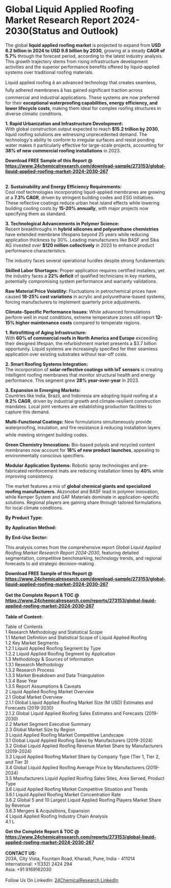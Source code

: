 <h1>Global Liquid Applied Roofing Market Research Report 2024-2030(Status and Outlook)</h1><p>The global <strong>liquid applied roofing market</strong> is projected to expand from <strong>USD 6.2 billion in 2024 to USD 9.8 billion by 2030</strong>, growing at a steady <strong>CAGR of 5.7%</strong> through the forecast period, according to the latest industry analysis. This growth trajectory stems from rising infrastructure development activities and the superior performance benefits offered by liquid-applied systems over traditional roofing materials.</p><p>Liquid applied roofing â an advanced technology that creates seamless, fully adhered membranes â has gained significant traction across commercial and industrial applications. These systems are now preferred for their <strong>exceptional waterproofing capabilities, energy efficiency, and lower lifecycle costs</strong>, making them ideal for complex roofing structures in diverse climatic conditions.</p><p><strong>1. Rapid Urbanization and Infrastructure Development:</strong><br>
With global construction output expected to reach <strong>$15.2 trillion by 2030</strong>, liquid roofing solutions are witnessing unprecedented demand. The technology's ability to conform to irregular surfaces and resist ponding water makes it particularly effective for large-scale projects, accounting for <strong>38% of new commercial roofing installations</strong> in 2023.</p><div><b>Download FREE Sample of this Report @ 
            <a href="https://www.24chemicalresearch.com/download-sample/273153/global-liquid-applied-roofing-market-2024-2030-267">
            https://www.24chemicalresearch.com/download-sample/273153/global-liquid-applied-roofing-market-2024-2030-267</a></b></div><br><p><strong>2. Sustainability and Energy Efficiency Requirements:</strong><br>
Cool roof technologies incorporating liquid-applied membranes are growing at a <strong>7.3% CAGR</strong>, driven by stringent building codes and ESG initiatives. These reflective coatings reduce urban heat island effects while lowering building cooling costs by <strong>15-20% annually</strong>, with major projects now specifying them as standard.</p><p><strong>3. Technological Advancements in Polymer Science:</strong><br>
Recent breakthroughs in <strong>hybrid silicones and polyurethane chemistries</strong> have extended membrane lifespans beyond 25 years while reducing application thickness by 30%. Leading manufacturers like BASF and Sika AG invested over <strong>$120 million collectively</strong> in 2023 to enhance product performance characteristics.</p><p>The industry faces several operational hurdles despite strong fundamentals:</p><p><strong>Skilled Labor Shortages:</strong> Proper application requires certified installers, yet the industry faces a <strong>22% deficit</strong> of qualified technicians in key markets, potentially compromising system performance and warranty validations.</p><p><strong>Raw Material Price Volatility:</strong> Fluctuations in petrochemical prices have caused <strong>18-25% cost variations</strong> in acrylic and polyurethane-based systems, forcing manufacturers to implement quarterly price adjustments.</p><p><strong>Climate-Specific Performance Issues:</strong> While advanced formulations perform well in most conditions, extreme temperature zones still report <strong>12-15% higher maintenance costs</strong> compared to temperate regions.</p><p><strong>1. Retrofitting of Aging Infrastructure:</strong><br>
With <strong>60% of commercial roofs in North America and Europe</strong> exceeding their designed lifespan, the refurbishment market presents a $3.7 billion opportunity. Liquid systems are increasingly specified for their seamless application over existing substrates without tear-off costs.</p><p><strong>2. Smart Roofing Systems Integration:</strong><br>
The incorporation of <strong>solar-reflective coatings with IoT sensors</strong> is creating intelligent roofing membranes that monitor structural health and energy performance. This segment grew <strong>28% year-over-year</strong> in 2023.</p><p><strong>3. Expansion in Emerging Markets:</strong><br>
Countries like India, Brazil, and Indonesia are adopting liquid roofing at a <strong>9.2% CAGR</strong>, driven by industrial growth and climate-resilient construction mandates. Local joint ventures are establishing production facilities to capture this demand.</p><p><strong>Multi-Functional Coatings:</strong> New formulations simultaneously provide waterproofing, insulation, and fire resistance â reducing installation layers while meeting stringent building codes.</p><p><strong>Green Chemistry Innovations:</strong> Bio-based polyols and recycled content membranes now account for <strong>18% of new product launches</strong>, appealing to environmentally conscious specifiers.</p><p><strong>Modular Application Systems:</strong> Robotic spray technologies and pre-fabricated reinforcement mats are reducing installation times by <strong>40%</strong> while improving consistency.</p><p>The market features a mix of <strong>global chemical giants and specialized roofing manufacturers</strong>. Akzonobel and BASF lead in polymer innovation, while Kemper System and GAF Materials dominate in application-specific solutions. Regional players are gaining share through tailored formulations for local climate conditions.</p><p><strong>By Product Type:</strong></p><p><strong>By Application Method:</strong></p><p><strong>By End-Use Sector:</strong></p><p>This analysis comes from the comprehensive report <em>Global Liquid Applied Roofing Market Research Report 2024-2030</em>, featuring detailed segmentation, competitive benchmarking, technology trends, and regional forecasts to aid strategic decision-making.</p><div><b>Download FREE Sample of this Report @ 
            <a href="https://www.24chemicalresearch.com/download-sample/273153/global-liquid-applied-roofing-market-2024-2030-267">
            https://www.24chemicalresearch.com/download-sample/273153/global-liquid-applied-roofing-market-2024-2030-267</a></b></div><br><div><b>Get the Complete Report & TOC @ 
            <a href="https://www.24chemicalresearch.com/reports/273153/global-liquid-applied-roofing-market-2024-2030-267">
            https://www.24chemicalresearch.com/reports/273153/global-liquid-applied-roofing-market-2024-2030-267</a></b></div><br>
            <b>Table of Content:</b><p>Table of Contents<br />
1 Research Methodology and Statistical Scope<br />
1.1 Market Definition and Statistical Scope of Liquid Applied Roofing<br />
1.2 Key Market Segments<br />
1.2.1 Liquid Applied Roofing Segment by Type<br />
1.2.2 Liquid Applied Roofing Segment by Application<br />
1.3 Methodology & Sources of Information<br />
1.3.1 Research Methodology<br />
1.3.2 Research Process<br />
1.3.3 Market Breakdown and Data Triangulation<br />
1.3.4 Base Year<br />
1.3.5 Report Assumptions & Caveats<br />
2 Liquid Applied Roofing Market Overview<br />
2.1 Global Market Overview<br />
2.1.1 Global Liquid Applied Roofing Market Size (M USD) Estimates and Forecasts (2019-2030)<br />
2.1.2 Global Liquid Applied Roofing Sales Estimates and Forecasts (2019-2030)<br />
2.2 Market Segment Executive Summary<br />
2.3 Global Market Size by Region<br />
3 Liquid Applied Roofing Market Competitive Landscape<br />
3.1 Global Liquid Applied Roofing Sales by Manufacturers (2019-2024)<br />
3.2 Global Liquid Applied Roofing Revenue Market Share by Manufacturers (2019-2024)<br />
3.3 Liquid Applied Roofing Market Share by Company Type (Tier 1, Tier 2, and Tier 3)<br />
3.4 Global Liquid Applied Roofing Average Price by Manufacturers (2019-2024)<br />
3.5 Manufacturers Liquid Applied Roofing Sales Sites, Area Served, Product Type<br />
3.6 Liquid Applied Roofing Market Competitive Situation and Trends<br />
3.6.1 Liquid Applied Roofing Market Concentration Rate<br />
3.6.2 Global 5 and 10 Largest Liquid Applied Roofing Players Market Share by Revenue<br />
3.6.3 Mergers & Acquisitions, Expansion<br />
4 Liquid Applied Roofing Industry Chain Analysis<br />
4.1 L</p><div><b>Get the Complete Report & TOC @ 
            <a href="https://www.24chemicalresearch.com/reports/273153/global-liquid-applied-roofing-market-2024-2030-267">
            https://www.24chemicalresearch.com/reports/273153/global-liquid-applied-roofing-market-2024-2030-267</a></b></div><br><b>CONTACT US:</b><br>
            203A, City Vista, Fountain Road, Kharadi, Pune, India - 411014<br>
            International: +1(332) 2424 294<br>
            Asia: +91 9169162030 <br><br>
            Follow Us On LinkedIn: <a href="https://www.linkedin.com/company/24chemicalresearch/">24ChemicalResearch LinkedIn</a>